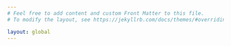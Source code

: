 ```yaml
---
# Feel free to add content and custom Front Matter to this file.
# To modify the layout, see https://jekyllrb.com/docs/themes/#overriding-theme-defaults

layout: global
---
```


